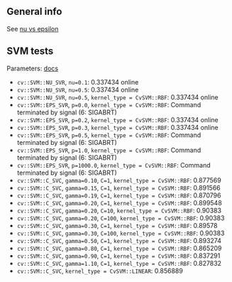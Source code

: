 ## General info

See [nu vs epsilon](http://stats.stackexchange.com/a/167545/25741)


## SVM tests

Parameters: [docs](http://docs.opencv.org/3.0-beta/modules/ml/doc/support_vector_machines.html#svm-params-params)

* `cv::SVM::NU_SVR`, `nu=0.1`: 0.337434 online
* `cv::SVM::NU_SVR`, `nu=0.5`: 0.337434 online
* `cv::SVM::NU_SVR`, `nu=0.5`, `kernel_type = CvSVM::RBF`: 0.337434 online
* `cv::SVM::EPS_SVR`, `p=0.0`, `kernel_type = CvSVM::RBF`: Command terminated by signal (6: SIGABRT)
* `cv::SVM::EPS_SVR`, `p=0.2`, `kernel_type = CvSVM::RBF`: 0.337434 online
* `cv::SVM::EPS_SVR`, `p=0.3`, `kernel_type = CvSVM::RBF`: 0.337434 online
* `cv::SVM::EPS_SVR`, `p=0.5`, `kernel_type = CvSVM::RBF`: Command terminated by signal (6: SIGABRT)
* `cv::SVM::EPS_SVR`, `p=1.0`, `kernel_type = CvSVM::RBF`: Command terminated by signal (6: SIGABRT)
* `cv::SVM::EPS_SVR`, `p=1000.0`, `kernel_type = CvSVM::RBF`: Command terminated by signal (6: SIGABRT)
* `cv::SVM::C_SVC`, `gamma=0.10`, `C=1`, `kernel_type = CvSVM::RBF`: 0.877569
* `cv::SVM::C_SVC`, `gamma=0.15`, `C=1`, `kernel_type = CvSVM::RBF`: 0.891566
* `cv::SVM::C_SVC`, `gamma=0.19`, `C=1`, `kernel_type = CvSVM::RBF`: 0.870796
* `cv::SVM::C_SVC`, `gamma=0.20`, `C=1`, `kernel_type = CvSVM::RBF`: 0.899548
* `cv::SVM::C_SVC`, `gamma=0.20`, `C=10`, `kernel_type = CvSVM::RBF`: 0.90383
* `cv::SVM::C_SVC`, `gamma=0.20`, `C=100`, `kernel_type = CvSVM::RBF`: 0.90383
* `cv::SVM::C_SVC`, `gamma=0.30`, `C=1`, `kernel_type = CvSVM::RBF`: 0.89578
* `cv::SVM::C_SVC`, `gamma=0.30`, `C=100`, `kernel_type = CvSVM::RBF`: 0.90383
* `cv::SVM::C_SVC`, `gamma=0.50`, `C=1`, `kernel_type = CvSVM::RBF`: 0.893274
* `cv::SVM::C_SVC`, `gamma=0.80`, `C=1`, `kernel_type = CvSVM::RBF`: 0.865209
* `cv::SVM::C_SVC`, `gamma=0.90`, `C=1`, `kernel_type = CvSVM::RBF`: 0.837291
* `cv::SVM::C_SVC`, `gamma=1.10`, `C=1`, `kernel_type = CvSVM::RBF`: 0.827832
* `cv::SVM::C_SVC`, `kernel_type = CvSVM::LINEAR`: 0.856889
